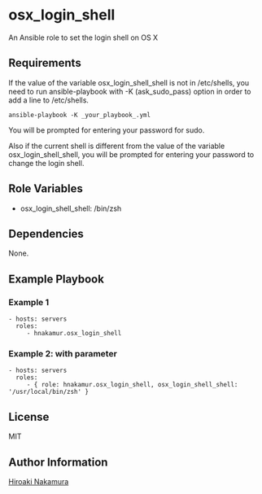 osx_login_shell
===============

An Ansible role to set the login shell on OS X

Requirements
------------

If the value of the variable osx_login_shell_shell is not in /etc/shells,
you need to run ansible-playbook with -K (ask_sudo_pass) option
in order to add a line to /etc/shells.

```
ansible-playbook -K _your_playbook_.yml
```

You will be prompted for entering your password for sudo.

Also if the current shell is different from the value of the variable osx_login_shell_shell,
you will be prompted for entering your password to change the login shell.

Role Variables
--------------

- osx_login_shell_shell: /bin/zsh

Dependencies
------------

None.

Example Playbook
----------------

### Example 1

    - hosts: servers
      roles:
         - hnakamur.osx_login_shell

### Example 2: with parameter

    - hosts: servers
      roles:
         - { role: hnakamur.osx_login_shell, osx_login_shell_shell: '/usr/local/bin/zsh' }

License
-------

MIT

Author Information
------------------

[Hiroaki Nakamura]( http://hnakamur.github.io/ )
